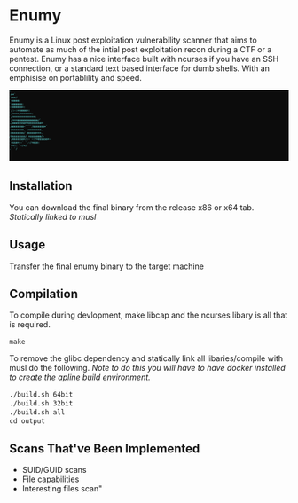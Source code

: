 # Enumy

Enumy is a Linux post exploitation vulnerability scanner that aims to automate as much of the intial post exploitation recon during a CTF or a pentest. Enumy has a nice interface built with ncurses if you have an SSH connection, or a standard text based interface for dumb shells. With an emphisise on portablility and speed.

![Example](./docs/svg/example.svg)

## Installation

You can download the final binary from the release x86 or x64 tab. _Statically linked to musl_

## Usage

Transfer the final enumy binary to the target machine

## Compilation

To compile during devlopment, make libcap and the ncurses libary is all that is required.

```shell
make
```

To remove the glibc dependency and statically link all libaries/compile with musl do the following. _Note to do this you will have to have docker installed to create the apline build environment._

```shell
./build.sh 64bit
./build.sh 32bit
./build.sh all
cd output
```

## Scans That've Been Implemented

- SUID/GUID scans
- File capabilities
- Interesting files scan"